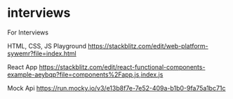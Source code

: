 # interviews
For Interviews

HTML, CSS, JS Playground
https://stackblitz.com/edit/web-platform-sywemr?file=index.html

React App
https://stackblitz.com/edit/react-functional-components-example-aeybqp?file=components%2Fapp.js,index.js

Mock Api
https://run.mocky.io/v3/e13b8f7e-7e52-409a-b1b0-9fa75a1bc71c
